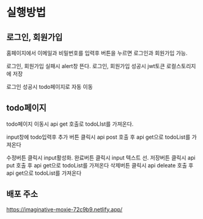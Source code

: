 # 실행방법

## 로그인, 회원가입

홈페이지에서 이메일과 비밀번호를 입력후 버튼을 누르면 로그인과 회원가입 가능.

로그인, 회원가입 실패시 alert창 뜬다.
로그인, 회원가입 성공시 jwt토큰 로컬스토리지에 저장

로그인 성공시 todo페이지로 자동 이동

## todo페이지

todo페이지 이동시 api get 호출로 todoLIst를 가져온다.

input창에 todo입력후 추가 버튼 클릭시 api post 호출 후 api get으로 todoList를 가져온다

수정버튼 클릭시 input활성화.
완료버튼 클릭시 input 텍스트 선.
저장버튼 클릭시 api put 호출 후 api get으로 todoList를 가져온다
삭제버튼 클릭시 api deleate 호출 후 api get으로 todoList를 가져온다

## 배포 주소

https://imaginative-moxie-72c9b9.netlify.app/
